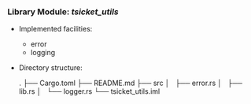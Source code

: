 ### Library Module: *tsicket_utils*

- Implemented facilities:
  - error
  - logging

- Directory structure:

  .
  ├── Cargo.toml
  ├── README.md
  ├── src
  │   ├── error.rs
  │   ├── lib.rs
  │   └── logger.rs
  └── tsicket_utils.iml